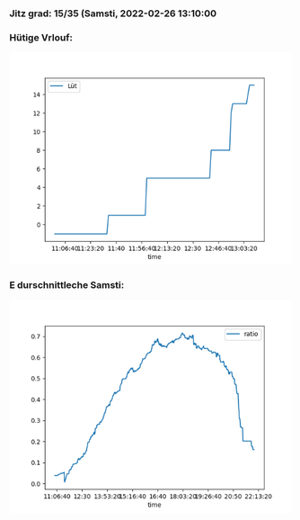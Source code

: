 ### Jitz grad: 15/35 (Samsti, 2022-02-26 13:10:00

### Hütige Vrlouf:
![Graph](Today.png)

### E durschnittleche Samsti:
![Graph](Samsti.png)